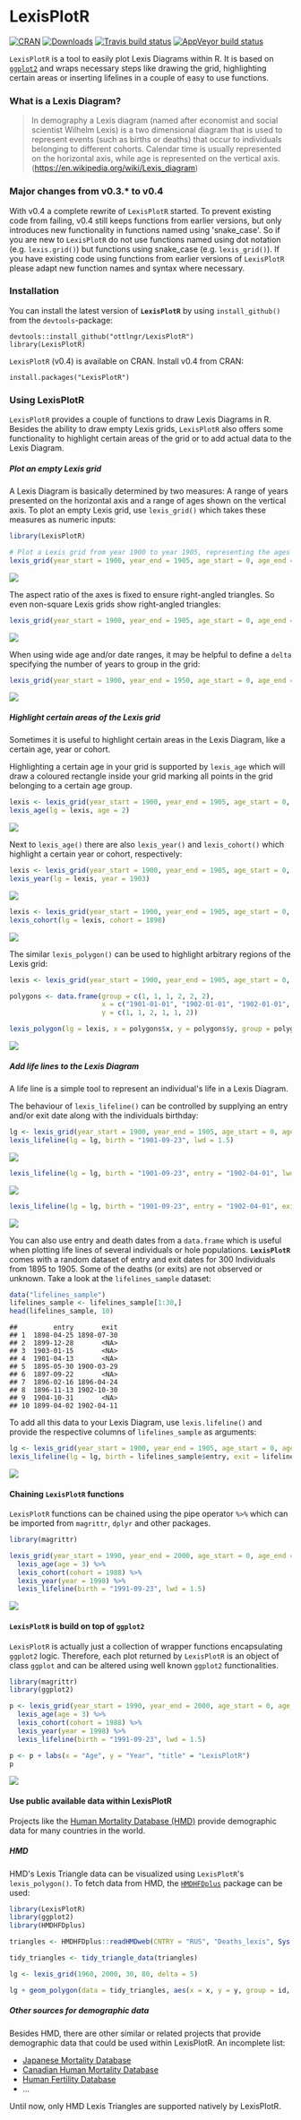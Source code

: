 <!-- README.md is generated from README.Rmd. Please edit that file -->
LexisPlotR
==========

[![CRAN](http://www.r-pkg.org/badges/version/LexisPlotR)](http://cran.rstudio.com/package=LexisPlotR) [![Downloads](http://cranlogs.r-pkg.org/badges/LexisPlotR?color=brightgreen)](http://www.r-pkg.org/pkg/LexisPlotR) [![Travis build status](https://travis-ci.org/ottlngr/LexisPlotR.svg?branch=master)](https://travis-ci.org/ottlngr/LexisPlotR) [![AppVeyor build status](https://ci.appveyor.com/api/projects/status/github/ottlngr/LexisPlotR?branch=master&svg=true)](https://ci.appveyor.com/project/ottlngr/LexisPlotR)

`LexisPlotR` is a tool to easily plot Lexis Diagrams within R. It is based on [`ggplot2`](https://github.com/hadley/ggplot2) and wraps necessary steps like drawing the grid, highlighting certain areas or inserting lifelines in a couple of easy to use functions.

### What is a Lexis Diagram?

> In demography a Lexis diagram (named after economist and social scientist Wilhelm Lexis) is a two dimensional diagram that is used to represent events (such as births or deaths) that occur to individuals belonging to different cohorts. Calendar time is usually represented on the horizontal axis, while age is represented on the vertical axis. (<https://en.wikipedia.org/wiki/Lexis_diagram>)

### Major changes from v0.3.\* to v0.4

With v0.4 a complete rewrite of `LexisPlotR` started. To prevent existing code from failing, v0.4 still keeps functions from earlier versions, but only introduces new functionality in functions named using 'snake\_case'. So if you are new to `LexisPlotR` do not use functions named using dot notation (e.g. `lexis.grid()`) but functions using snake\_case (e.g. `lexis_grid()`). If you have existing code using functions from earlier versions of `LexisPlotR` please adapt new function names and syntax where necessary.

### Installation

You can install the latest version of **`LexisPlotR`** by using `install_github()` from the `devtools`-package:

    devtools::install_github("ottlngr/LexisPlotR")
    library(LexisPlotR)

`LexisPlotR` (v0.4) is available on CRAN. Install v0.4 from CRAN:

    install.packages("LexisPlotR")

### Using LexisPlotR

`LexisPlotR` provides a couple of functions to draw Lexis Diagrams in R. Besides the ability to draw empty Lexis grids, `LexisPlotR` also offers some functionality to highlight certain areas of the grid or to add actual data to the Lexis Diagram.

##### Plot an empty Lexis grid

A Lexis Diagram is basically determined by two measures: A range of years presented on the horizontal axis and a range of ages shown on the vertical axis. To plot an empty Lexis grid, use `lexis_grid()` which takes these measures as numeric inputs:

``` r
library(LexisPlotR)
```

``` r
# Plot a Lexis grid from year 1900 to year 1905, representing the ages from 0 to 5
lexis_grid(year_start = 1900, year_end = 1905, age_start = 0, age_end = 5)
```

![](man/figures/unnamed-chunk-3-1.png)

The aspect ratio of the axes is fixed to ensure right-angled triangles. So even non-square Lexis grids show right-angled triangles:

``` r
lexis_grid(year_start = 1900, year_end = 1905, age_start = 0, age_end = 8)
```

![](man/figures/unnamed-chunk-4-1.png)

When using wide age and/or date ranges, it may be helpful to define a `delta` specifying the number of years to group in the grid:

``` r
lexis_grid(year_start = 1900, year_end = 1950, age_start = 0, age_end = 50, delta = 5)
```

![](man/figures/unnamed-chunk-5-1.png)

##### Highlight certain areas of the Lexis grid

Sometimes it is useful to highlight certain areas in the Lexis Diagram, like a certain age, year or cohort.

Highlighting a certain age in your grid is supported by `lexis_age` which will draw a coloured rectangle inside your grid marking all points in the grid belonging to a certain age group.

``` r
lexis <- lexis_grid(year_start = 1900, year_end = 1905, age_start = 0, age_end = 5)
lexis_age(lg = lexis, age = 2)
```

![](man/figures/unnamed-chunk-6-1.png)

Next to `lexis_age()` there are also `lexis_year()` and `lexis_cohort()` which highlight a certain year or cohort, respectively:

``` r
lexis <- lexis_grid(year_start = 1900, year_end = 1905, age_start = 0, age_end = 5)
lexis_year(lg = lexis, year = 1903)
```

![](man/figures/unnamed-chunk-7-1.png)

``` r
lexis <- lexis_grid(year_start = 1900, year_end = 1905, age_start = 0, age_end = 5)
lexis_cohort(lg = lexis, cohort = 1898)
```

![](man/figures/unnamed-chunk-8-1.png)

The similar `lexis_polygon()` can be used to highlight arbitrary regions of the Lexis grid:

``` r
lexis <- lexis_grid(year_start = 1900, year_end = 1905, age_start = 0, age_end = 5)

polygons <- data.frame(group = c(1, 1, 1, 2, 2, 2),
                       x = c("1901-01-01", "1902-01-01", "1902-01-01", "1903-01-01", "1904-01-01", "1904-01-01"),
                       y = c(1, 1, 2, 1, 1, 2))

lexis_polygon(lg = lexis, x = polygons$x, y = polygons$y, group = polygons$group)
```

![](man/figures/unnamed-chunk-9-1.png)

##### Add life lines to the Lexis Diagram

A life line is a simple tool to represent an individual's life in a Lexis Diagram.

The behaviour of `lexis_lifeline()` can be controlled by supplying an entry and/or exit date along with the individuals birthday:

``` r
lg <- lexis_grid(year_start = 1900, year_end = 1905, age_start = 0, age_end = 5)
lexis_lifeline(lg = lg, birth = "1901-09-23", lwd = 1.5)
```

![](man/figures/unnamed-chunk-10-1.png)

``` r
lexis_lifeline(lg = lg, birth = "1901-09-23", entry = "1902-04-01", lwd = 1.5)
```

![](man/figures/unnamed-chunk-10-2.png)

``` r
lexis_lifeline(lg = lg, birth = "1901-09-23", entry = "1902-04-01", exit = "1904-10-31", lwd = 1.5)
```

![](man/figures/unnamed-chunk-10-3.png)

You can also use entry and death dates from a `data.frame` which is useful when plotting life lines of several individuals or hole populations. **`LexisPlotR`** comes with a random dataset of entry and exit dates for 300 Individuals from 1895 to 1905. Some of the deaths (or exits) are not observed or unknown. Take a look at the `lifelines_sample` dataset:

``` r
data("lifelines_sample")
lifelines_sample <- lifelines_sample[1:30,]
head(lifelines_sample, 10)
```

    ##         entry       exit
    ## 1  1898-04-25 1898-07-30
    ## 2  1899-12-28       <NA>
    ## 3  1903-01-15       <NA>
    ## 4  1901-04-13       <NA>
    ## 5  1895-05-30 1900-03-29
    ## 6  1897-09-22       <NA>
    ## 7  1896-02-16 1896-04-24
    ## 8  1896-11-13 1902-10-30
    ## 9  1904-10-31       <NA>
    ## 10 1899-04-02 1902-04-11

To add all this data to your Lexis Diagram, use `lexis.lifeline()` and provide the respective columns of `lifelines_sample` as arguments:

``` r
lg <- lexis_grid(year_start = 1900, year_end = 1905, age_start = 0, age_end = 5)
lexis_lifeline(lg = lg, birth = lifelines_sample$entry, exit = lifelines_sample$exit, lwd = 1.5, lineends = TRUE)
```

![](man/figures/unnamed-chunk-12-1.png)

#### Chaining `LexisPlotR` functions

`LexisPlotR` functions can be chained using the pipe operator `%>%` which can be imported from `magrittr`, `dplyr` and other packages.

``` r
library(magrittr)

lexis_grid(year_start = 1990, year_end = 2000, age_start = 0, age_end = 10) %>%
  lexis_age(age = 3) %>%
  lexis_cohort(cohort = 1988) %>%
  lexis_year(year = 1998) %>%
  lexis_lifeline(birth = "1991-09-23", lwd = 1.5)
```

![](man/figures/unnamed-chunk-13-1.png)

#### `LexisPlotR` is build on top of `ggplot2`

`LexisPlotR` is actually just a collection of wrapper functions encapsulating `ggplot2` logic. Therefore, each plot returned by `LexisPlotR` is an object of class `ggplot` and can be altered using well known `ggplot2` functionalities.

``` r
library(magrittr)
library(ggplot2)

p <- lexis_grid(year_start = 1990, year_end = 2000, age_start = 0, age_end = 10) %>%
  lexis_age(age = 3) %>%
  lexis_cohort(cohort = 1988) %>%
  lexis_year(year = 1998) %>%
  lexis_lifeline(birth = "1991-09-23", lwd = 1.5)

p <- p + labs(x = "Age", y = "Year", "title" = "LexisPlotR")
p
```

![](man/figures/unnamed-chunk-14-1.png)

#### Use public available data within LexisPlotR

Projects like the [Human Mortality Database (HMD)](https://mortality.org) provide demographic data for many countries in the world.

##### HMD

HMD's Lexis Triangle data can be visualized using `LexisPlotR`'s `lexis_polygon()`. To fetch data from HMD, the [`HMDHFDplus`](https://github.com/timriffe/TR1/tree/master/TR1/HMDHFDplus) package can be used:

``` r
library(LexisPlotR)
library(ggplot2)
library(HMDHFDplus)

triangles <- HMDHFDplus::readHMDweb(CNTRY = "RUS", "Deaths_lexis", Sys.getenv("HMD_USER"), Sys.getenv("HMD_PASSWORD"))

tidy_triangles <- tidy_triangle_data(triangles)

lg <- lexis_grid(1960, 2000, 30, 80, delta = 5)

lg + geom_polygon(data = tidy_triangles, aes(x = x, y = y, group = id, fill = Total))
```

##### Other sources for demographic data

Besides HMD, there are other similar or related projects that provide demographic data that could be used within LexisPlotR. An incomplete list:

-   [Japanese Mortality Database](http://www.ipss.go.jp/p-toukei/JMD/index-en.asp)
-   [Canadian Human Mortality Database](http://www.bdlc.umontreal.ca/CHMD/)
-   [Human Fertility Database](https://www.humanfertility.org/cgi-bin/main.php)
-   ...

Until now, only HMD Lexis Triangles are supported natively by LexisPlotR.
